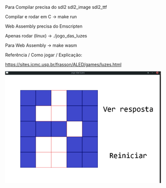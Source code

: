 Para Compilar precisa do sdl2 sdl2_image sdl2_ttf 

Compilar e rodar em C -> make run

Web Assembly precisa do Emscripten

Apenas rodar (linux) -> ./jogo_das_luzes

Para Web Assembly -> make wasm

Referência / Como jogar / Explicação:

https://sites.icmc.usp.br/frasson/ALED/games/luzes.html

![](https://github.com/ansoncg/Jogo_das_luzes/blob/master/rodando/rodando.png)
